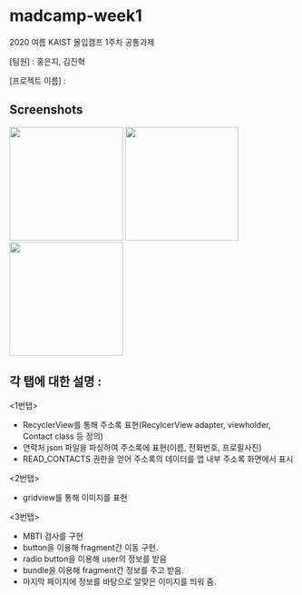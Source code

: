 # madcamp-week1
2020 여름 KAIST 몰입캠프 1주차 공통과제

[팀원] : 홍은지, 김진혁

[프로젝트 이름] : 

Screenshots
-------------
<div>
  <img width="200" src = "https://user-images.githubusercontent.com/46417267/87439568-e79de700-c62b-11ea-8b6c-6b01d6384fdd.PNG">
  <img width="200" src = "https://user-images.githubusercontent.com/46417267/87439574-e8cf1400-c62b-11ea-96e5-b49577ae7a71.PNG">
  <img width="200" src = "https://user-images.githubusercontent.com/46417267/87439577-e967aa80-c62b-11ea-836c-9ac288cd6fef.PNG">
</div>

각 탭에 대한 설명 :
--------------------
  <1번탭> 
  - RecyclerView를 통해 주소록 표현(RecylcerView adapter, viewholder, Contact class 등 정의)
  - 연락처 json 파일을 파싱하여 주소록에 표현(이름, 전화번호, 프로필사진)
  - READ_CONTACTS 권한을 얻어 주소록의 데이터를 앱 내부 주소록 화면에서 표시
  
  <2번탭> 
  - gridview를 통해 이미지를 표현 
  
  <3번탭> 
  - MBTI 검사를 구현
  - button을 이용해 fragment간 이동 구현.
  - radio button을 이용해 user의 정보를 받음
  - bundle을 이용해 fragment간 정보를 주고 받음.
  - 마지막 페이지에 정보를 바탕으로 알맞은 이미지를 띄워 줌.
  
